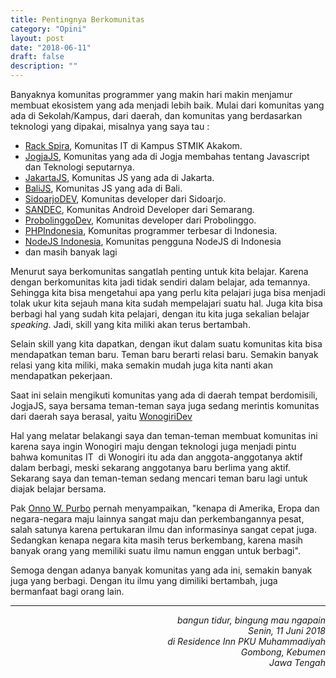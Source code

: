 ```yaml
---
title: Pentingnya Berkomunitas
category: "Opini"
layout: post
date: "2018-06-11"
draft: false
description: ""
---
```


Banyaknya komunitas programmer yang makin hari makin menjamur membuat ekosistem yang ada menjadi lebih baik. Mulai dari komunitas yang ada di Sekolah/Kampus, dari daerah, dan komunitas yang berdasarkan teknologi yang dipakai, misalnya yang saya tau :

- <a href="https://rackspira.id/" target="_blank">Rack Spira</a>, Komunitas IT di Kampus STMIK Akakom.
- <a href="https://jogja.js.org/" target="_blank">JogjaJS</a>, Komunitas yang ada di Jogja membahas tentang Javascript dan Teknologi seputarnya.
- <a href="http://jakarta.js.org" target="_blank">JakartaJS</a>, Komunitas JS yang ada di Jakarta.
- <a href="http://balijs.com/" target="_blank">BaliJS</a>, Komunitas JS yang ada di Bali.
- <a href="http://faceboook.com/sidoarjodev" target="_blank">SidoarjoDEV</a>, Komunitas developer dari Sidoarjo.
- <a href="http://sandec.org/" target="_blank">SANDEC</a>, Komunitas Android Developer dari Semarang.
- <a href="https://probolinggodev.org/" target="_blank">ProbolinggoDev</a>, Komunitas developer dari Probolinggo.
- <a href="https://www.phpindonesia.id" target="_blank">PHPIndonesia</a>, Komunitas programmer terbesar di Indonesia.
- <a href="https://nodejs-indonesia.github.io/" target="_blank">NodeJS Indonesia</a>, Komunitas pengguna NodeJS di Indonesia
- dan masih banyak lagi

Menurut saya berkomunitas sangatlah penting untuk kita belajar. Karena dengan berkomunitas kita jadi tidak sendiri dalam belajar, ada temannya. Sehingga kita bisa mengetahui apa yang perlu kita pelajari juga bisa menjadi tolak ukur kita sejauh mana kita sudah mempelajari suatu hal. Juga kita bisa berbagi hal yang sudah kita pelajari, dengan itu kita juga sekalian belajar *speaking*. Jadi, skill yang kita miliki akan terus bertambah.

Selain skill yang kita dapatkan, dengan ikut dalam suatu komunitas kita bisa mendapatkan teman baru. Teman baru berarti relasi baru. Semakin banyak relasi yang kita miliki, maka semakin mudah juga kita nanti akan mendapatkan pekerjaan.

Saat ini selain mengikuti komunitas yang ada di daerah tempat berdomisili, JogjaJS, saya bersama teman-teman saya juga sedang merintis komunitas dari daerah saya berasal, yaitu <a href="http://wonogiridev.github.io" target="_blank">WonogiriDev</a>

Hal yang melatar belakangi saya dan teman-teman membuat komunitas ini karena saya ingin Wonogiri maju dengan teknologi juga menjadi pintu bahwa komunitas IT  di Wonogiri itu ada dan anggota-anggotanya aktif dalam berbagi, meski sekarang anggotanya baru berlima yang aktif. Sekarang saya dan teman-teman sedang mencari teman baru lagi untuk diajak belajar bersama.

Pak <a href="https://onnocenter.or.id/" target="_blank">Onno W. Purbo</a> pernah menyampaikan, "kenapa di Amerika, Eropa dan negara-negara maju lainnya sangat maju dan perkembangannya pesat, salah satunya karena pertukaran ilmu dan informasinya sangat cepat juga. Sedangkan kenapa negara kita masih terus berkembang, karena masih banyak orang yang memiliki suatu ilmu namun enggan untuk berbagi".

Semoga dengan adanya banyak komunitas yang ada ini, semakin banyak juga yang berbagi. Dengan itu ilmu yang dimiliki bertambah, juga bermanfaat bagi orang lain.

___

<p style="text-align:right">
  <em>
    bangun tidur, bingung mau ngapain<br />
    Senin, 11 Juni 2018<br />
    di Residence Inn PKU Muhammadiyah<br />
    Gombong, Kebumen<br />
    Jawa Tengah
</p>
